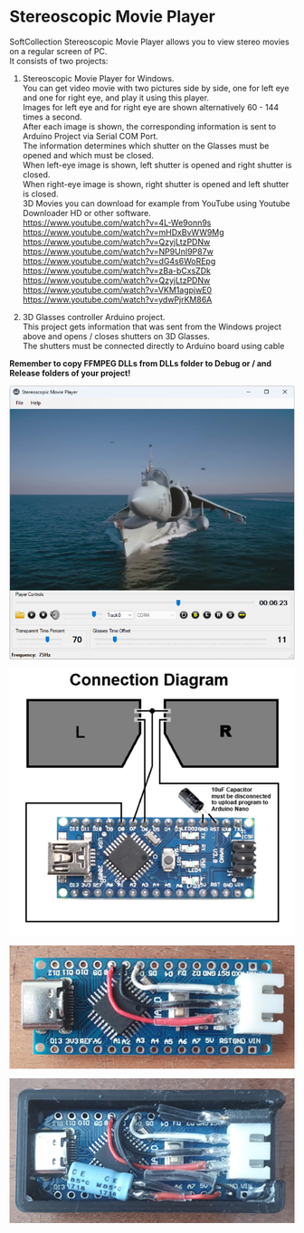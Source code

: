 # Stereoscopic Movie Player
SoftCollection Stereoscopic Movie Player allows you to view stereo movies on a regular screen of PC.  
It consists of two projects:  
1. Stereoscopic Movie Player for Windows.  
   You can get video movie with two pictures side by side, one for left eye and one for right eye, and play it using this player.  
   Images for left eye and for right eye are shown alternatively 60 - 144 times a second.  
   After each image is shown, the corresponding information is sent to Arduino Project via Serial COM Port.  
   The information determines which shutter on the Glasses must be opened and which must be closed.  
   When left-eye image is shown, left shutter is opened and right shutter is closed.  
   When right-eye image is shown, right shutter is opened and left shutter is closed.  
   3D Movies you can download for example from YouTube using Youtube Downloader HD or other software.  
   <https://www.youtube.com/watch?v=4L-We9onn9s>  
   <https://www.youtube.com/watch?v=mHDxBvWW9Mg>  
   <https://www.youtube.com/watch?v=QzyjLtzPDNw>  
   <https://www.youtube.com/watch?v=NP9UnI9P87w>  
   <https://www.youtube.com/watch?v=dG4s6WoREpg>  
   <https://www.youtube.com/watch?v=zBa-bCxsZDk>  
   <https://www.youtube.com/watch?v=QzyjLtzPDNw>  
   <https://www.youtube.com/watch?v=VKM1agpjwE0>  
   <https://www.youtube.com/watch?v=ydwPjrKM86A>  

2. 3D Glasses controller Arduino project.  
   This project gets information that was sent from the Windows project above and opens / closes shutters on 3D Glasses.  
   The shutters must be connected directly to Arduino board using cable  

**Remember to copy FFMPEG DLLs from DLLs folder to Debug or / and Release folders of your project!**  

![Connection Diagram](Images/StereoscopicMoviePlayer.png)

![Connection Diagram](Images/Connection%20Diagram.png)

![Connection Diagram](Images/AssembledDevice.png)

![Connection Diagram](Images/DeviceInBox.png)
